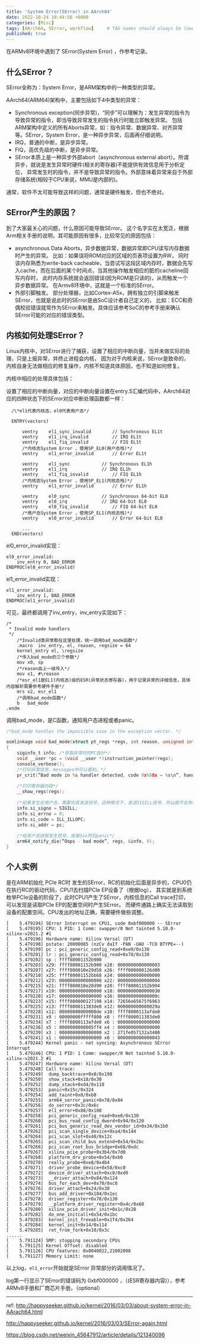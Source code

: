 ```yaml
---
title: 'System Error(SError) in AArch64'
date: 2022-10-24 10:44:56 +0800
categories: [Misc]
tags: [AArch64, SError, workflow]     # TAG names should always be lowercase
published: true
---
```





在ARMv8环境中遇到了 SError(System Error) ，作参考记录。

## 什么SError？
SError全称为：System Error，是ARM架构中的一种类型的异常。

AArch64(ARM64)架构中，主要包括如下4中类型的异常：

* Synchronous exception(同步异常)，“同步”可以理解为：发生异常的指令为导致异常的指令，即当导致异常发生的指令执行时能立即触发异常。 
  包括ARM架构中定义的所有Aborts异常，如：指令异常、数据异常、对齐异常等。SError，System Error，是一种异步异常，后面再仔细说明。
* IRQ，普通的中断，是异步异常。
* FIQ，高优先级的中断，是异步异常。
* SError本质上是一种异步外部abort（asynchronous external abort）。所谓异步，就说是发生异常时硬件(相关的寄存器)不能提供有效信息用于分析定位，
  异常发生时的指令，并不是导致异常的指令。外部意味着异常来自于外部存储系统(相较于CPU来说，MMU是内部的)。

通常，软件不太可能导致这样的问题，通常是硬件触发，但也不绝对。


## SError产生的原因？

到了大家最关心的问题，什么原因可能导致SError。 这个名字实在太宽泛，根据Arm相关手册的说明，其可能原因有很多，比较常见的原因包括：

* asynchronous Data Aborts，异步数据异常，数据异常即CPU读写内存数据时产生的异常。 比如：如果误将ROM对应的区域的页表项设置为RW，
  同时该内存熟悉为write-back cacheable，当尝试写这段区域内存时，数据会先写入cache，而在后面的某个时间点，当其他操作触发相应的脏的cacheline回写内存时，
  此时内存系统就会返回错误(因为ROM是只读的)，从而触发一个异步数据异常。 在Armv8环境中，这就是一个标准的SError。
* 外部引脚触发。 部分处理器，比如Cortex-A5x，拥有独立的引脚来触发SError，也就是说此时的SError是由SoC设计者自己定义的，
  比如：ECC和奇偶校验错误就常作为SError来触发。具体应该参考SoC的参考手册来确认SError可能的对应的错误类型。


## 内核如何处理SError？
Linux内核中，对SError进行了捕获，设置了相应的中断向量，当并未做实际的处理，只是上报异常，并终止进程会内核，
因为对于内核来说，SError是致命的，内核自身无法做相应的修复操作，内核不知道具体原因，也不知道如何修复。

内核中相应的处理具体包括：

设置了相应的中断向量，对应的中断向量设置在entry.S汇编代码中，AArch64对应的四种状态下的SError对应中断处理函数都一样：

```
  /\*el1代表内核态，el0代表用户态*/

  ENTRY(vectors)

      ventry	el1_sync_invalid		// Synchronous EL1t 
      ventry	el1_irq_invalid			// IRQ EL1t
      ventry	el1_fiq_invalid			// FIQ EL1t
      /*内核态System Error ，使用SP_EL0(用户态栈)*/
      ventry	el1_error_invalid		// Error EL1t
	
      ventry	el1_sync			// Synchronous EL1h
      ventry	el1_irq				// IRQ EL1h
      ventry	el1_fiq_invalid			// FIQ EL1h
      /*内核态System Error ，使用SP_EL1(内核态栈)*/
      ventry	el1_error_invalid		// Error EL1h
	
      ventry	el0_sync			// Synchronous 64-bit EL0
      ventry	el0_irq				// IRQ 64-bit EL0
      ventry	el0_fiq_invalid			// FIQ 64-bit EL0
      /*用户态System Error ，使用SP_EL1(内核态栈)*/
      ventry	el0_error_invalid		// Error 64-bit EL0	
	
      ...
  END(vectors)
```


el0_error_invalid实现：

```
el0_error_invalid:
	inv_entry 0, BAD_ERROR
ENDPROC(el0_error_invalid)
```

el1_error_invalid实现：

```
el1_error_invalid:
	inv_entry 1, BAD_ERROR
ENDPROC(el1_error_invalid)
```

可见，最终都调用了inv_entry，inv_entry实现如下：

```
/*
 * Invalid mode handlers
 */
 	/*Invalid类异常都在这里处理，统一调用bad_mode函数*/
    .macro	inv_entry, el, reason, regsize = 64
    kernel_entry el, \regsize
    /*传入bad_mode的三个参数*/
    mov	x0, sp
    /*reason由上一级传入*/
    mov	x1, #\reason
    /*esr_el1是EL1(内核态)级的ESR(异常状态寄存器)，用于记录异常的详细信息，具体内容解析需要参考硬件手册*/
    mrs	x2, esr_el1
    /*调用bad_mode函数*/
    b	bad_mode
.endm
```

调用bad_mode，是C函数，通知用户态进程或者panic。
```c
/*bad_mode handles the impossible case in the exception vector. */ 

asmlinkage void bad_mode(struct pt_regs *regs, int reason, unsigned int esr) 
{ 
    siginfo_t info; /*获取异常时的PC指针*/ 
    void __user *pc = (void __user *)instruction_pointer(regs); 
    console_verbose(); 
    /*打印异常信息，messages中可以看到。*/ 
    pr_crit(“Bad mode in %s handler detected, code 0x%08x – %s\n”, handler[reason], esr, esr_get_class_string(esr)); 
    
    /*打印寄存器内容*/ 
    __show_regs(regs); 
    
    /*如果发生在用户态，需要向其发送信号，这种情况下，发送SIGILL信号，所以就不会有core文件产生了*/ 
    info.si_signo = SIGILL; 
    info.si_errno = 0; 
    info.si_code = ILL_ILLOPC; 
    info.si_addr = pc; 
    
    /*给用户态进程发生信号，或者die然后panic*/ 
    arm64_notify_die(“Oops - bad mode”, regs, &info, 0); 
}

```


## 个人实例

是在ARM初始化 PCIe RC时 发生的SError，RC的初始化后面是异步的，CPU0仍在执行RC的驱动代码，CPU1去扫描PCIe EP设备了（根据log），
其实就是到系统枚举PCIe设备的阶段了，此时CPU1产生了SError，内核信息的Call trace打印，可以发现是读取PCIe EP的配置空间时产生SError。
而硬件通路上确实无法读取到设备的配置空间。CPU发出的地址正确，需要硬件做些调整。

```
[    5.479194] SError Interrupt on CPU1, code 0xbf000000 -- SError
[    5.479195] CPU: 1 PID: 1 Comm: swapper/0 Not tainted 5.10.0-xilinx-v2021.2 #1
[    5.479196] Hardware name: Xilinx Versal (DT)
[    5.479198] pstate: 20000085 (nzCv daIf -PAN -UAO -TCO BTYPE=--)
[    5.479199] pc : pci_generic_config_read+0xe0/0x130
[    5.479201] lr : pci_generic_config_read+0x78/0x130
[    5.479202] sp : ffff80001152b900
[    5.479203] x29: ffff80001152b900 x28: 0000000000000003 
[    5.479207] x27: ffff800010e29d58 x26: ffff000800126d80 
[    5.479210] x25: ffff80001152bb68 x24: 0000000000000000 
[    5.479212] x23: 0000000000000000 x22: 0000000000000004 
[    5.479215] x21: ffff800010e28d90 x20: ffff80001152b994 
[    5.479217] x19: 0000000000000000 x18: 0000000000000030 
[    5.479220] x17: 0000000000000000 x16: 000000000000000c 
[    5.479223] x15: ffff000800127198 x14: 72656e65675f6963 
[    5.479225] x13: ffff800011383de0 x12: 000000000000029a 
[    5.479228] x11: 00000000000000de x10: ffff8000113afde0 
[    5.479231] x9 : 00000000fffff800 x8 : ffff800011383de0 
[    5.479234] x7 : ffff8000113afde0 x6 : 0000000000000000 
[    5.479236] x5 : 0000000000005ff4 x4 : 0000000000000000 
[    5.479239] x3 : 0000000000000000 x2 : 271fe057132a3400 
[    5.479241] x1 : 0000000000000000 x0 : 0000000000000043 
[    5.479244] Kernel panic - not syncing: Asynchronous SError Interrupt
[    5.479246] CPU: 1 PID: 1 Comm: swapper/0 Not tainted 5.10.0-xilinx-v2021.2 #1
[    5.479247] Hardware name: Xilinx Versal (DT)
[    5.479248] Call trace:
[    5.479249]  dump_backtrace+0x0/0x190
[    5.479250]  show_stack+0x18/0x30
[    5.479252]  dump_stack+0xd4/0x110
[    5.479253]  panic+0x15c/0x324
[    5.479254]  add_taint+0x0/0xb0
[    5.479255]  arm64_serror_panic+0x78/0x84
[    5.479256]  do_serror+0x3c/0x6c
[    5.479257]  el1_error+0x88/0x108
[    5.479258]  pci_generic_config_read+0xe0/0x130
[    5.479260]  pci_bus_read_config_dword+0x94/0x120
[    5.479261]  pci_bus_generic_read_dev_vendor_id+0x34/0x1b0
[    5.479262]  pci_scan_single_device+0xa4/0x144
[    5.479264]  pci_scan_slot+0x40/0x12c
[    5.479265]  pci_scan_child_bus_extend+0x54/0x2bc
[    5.479266]  pci_scan_root_bus_bridge+0x68/0xdc
[    5.479267]  xilinx_pcie_probe+0x3b4/0x7d0
[    5.479268]  platform_drv_probe+0x54/0xb0
[    5.479270]  really_probe+0xe8/0x4b4
[    5.479271]  driver_probe_device+0x58/0xc0
[    5.479272]  device_driver_attach+0xc0/0xd0
[    5.479273]  __driver_attach+0x84/0x124
[    5.479274]  bus_for_each_dev+0x70/0xc0
[    5.479276]  driver_attach+0x24/0x30
[    5.479277]  bus_add_driver+0x104/0x1ec
[    5.479278]  driver_register+0x78/0x130
[    5.479279]  __platform_driver_register+0x4c/0x60
[    5.479280]  xilinx_pcie_driver_init+0x1c/0x28
[    5.479282]  do_one_initcall+0x54/0x1bc
[    5.479283]  kernel_init_freeable+0x1f4/0x264
[    5.479284]  kernel_init+0x14/0x114
[    5.479285]  ret_from_fork+0x10/0x3c
......
[    5.791124] SMP: stopping secondary CPUs
[    5.791125] Kernel Offset: disabled
[    5.791126] CPU features: 0x0040022,21002008
[    5.791127] Memory Limit: none

```

以上log，`el1_error`开始就是SError 异常部分的调用情况了。

log第一行显示了SError的错误码为 0xbf000000 ，（(ESR寄存器内容)），参考ARMv8手册和厂商芯片手册。（optional）


---

ref: 
<http://happyseeker.github.io/kernel/2016/03/03/about-system-error-in-AArach64.html>

<http://happyseeker.github.io/kernel/2016/03/03/SError-again.html>

<https://blog.csdn.net/weixin_45647912/article/details/121340096>

